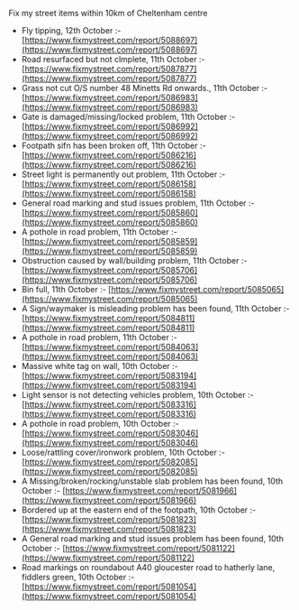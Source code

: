 Fix my street items within 10km of Cheltenham centre

<!-- fix_marker starts -->

- Fly tipping, 12th October :- [https://www.fixmystreet.com/report/5088697](https://www.fixmystreet.com/report/5088697)
- Road resurfaced but not clmplete, 11th October :- [https://www.fixmystreet.com/report/5087877](https://www.fixmystreet.com/report/5087877)
- Grass not cut O/S number 48 Minetts Rd onwards., 11th October :- [https://www.fixmystreet.com/report/5086983](https://www.fixmystreet.com/report/5086983)
- Gate is damaged/missing/locked problem, 11th October :- [https://www.fixmystreet.com/report/5086992](https://www.fixmystreet.com/report/5086992)
- Footpath sifn has been broken off, 11th October :- [https://www.fixmystreet.com/report/5086216](https://www.fixmystreet.com/report/5086216)
- Street light is permanently out problem, 11th October :- [https://www.fixmystreet.com/report/5086158](https://www.fixmystreet.com/report/5086158)
- General road marking and stud issues problem, 11th October :- [https://www.fixmystreet.com/report/5085860](https://www.fixmystreet.com/report/5085860)
- A pothole in road problem, 11th October :- [https://www.fixmystreet.com/report/5085859](https://www.fixmystreet.com/report/5085859)
- Obstruction caused by wall/building problem, 11th October :- [https://www.fixmystreet.com/report/5085706](https://www.fixmystreet.com/report/5085706)
- Bin full, 11th October :- [https://www.fixmystreet.com/report/5085065](https://www.fixmystreet.com/report/5085065)
- A Sign/waymaker is misleading problem has been found, 11th October :- [https://www.fixmystreet.com/report/5084811](https://www.fixmystreet.com/report/5084811)
- A pothole in road problem, 11th October :- [https://www.fixmystreet.com/report/5084063](https://www.fixmystreet.com/report/5084063)
- Massive white tag on wall, 10th October :- [https://www.fixmystreet.com/report/5083194](https://www.fixmystreet.com/report/5083194)
- Light sensor is not detecting vehicles problem, 10th October :- [https://www.fixmystreet.com/report/5083316](https://www.fixmystreet.com/report/5083316)
- A pothole in road problem, 10th October :- [https://www.fixmystreet.com/report/5083046](https://www.fixmystreet.com/report/5083046)
- Loose/rattling cover/ironwork problem, 10th October :- [https://www.fixmystreet.com/report/5082085](https://www.fixmystreet.com/report/5082085)
- A Missing/broken/rocking/unstable slab problem has been found, 10th October :- [https://www.fixmystreet.com/report/5081966](https://www.fixmystreet.com/report/5081966)
- Bordered up at the eastern end of the footpath, 10th October :- [https://www.fixmystreet.com/report/5081823](https://www.fixmystreet.com/report/5081823)
- A General road marking and stud issues problem has been found, 10th October :- [https://www.fixmystreet.com/report/5081122](https://www.fixmystreet.com/report/5081122)
- Road markings on roundabout A40 gloucester road to hatherly lane, fiddlers green, 10th October :- [https://www.fixmystreet.com/report/5081054](https://www.fixmystreet.com/report/5081054)

<!-- fix_marker ends -->